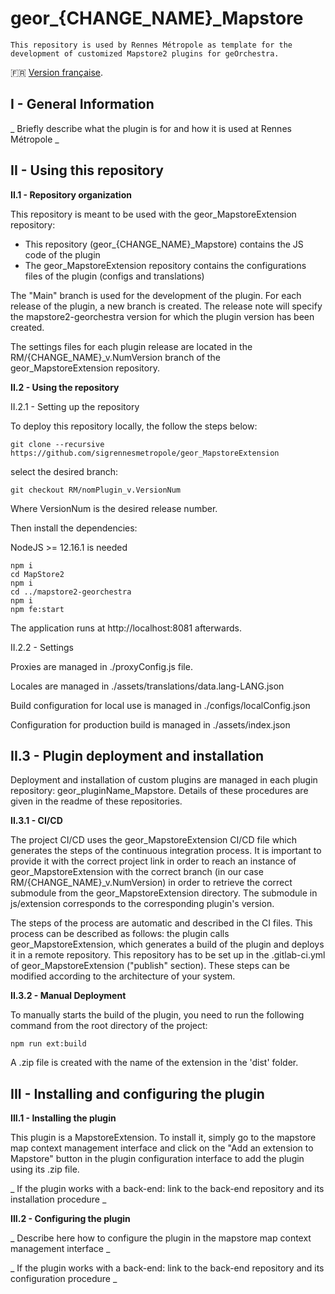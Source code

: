 # geor_{CHANGE_NAME}_Mapstore 

`This repository is used by Rennes Métropole as template for the development of customized Mapstore2 plugins for geOrchestra.`

:fr: [Version française](https://gitlab2.si.rennes.fr/sig/ed/mapstore/sampleplugin/-/blob/develop/docs/README_FR.MD).

## I - General Information

_ Briefly describe what the plugin is for and how it is used at Rennes Métropole _

## II - Using this repository

**II.1 - Repository organization**

This repository is meant to be used with the geor_MapstoreExtension repository:

-	This repository (geor_{CHANGE_NAME}_Mapstore) contains the JS code of the plugin
-	The geor_MapstoreExtension repository contains the configurations files of the plugin (configs and translations)

The "Main" branch is used for the development of the plugin. For each release of the plugin, a new branch is created. The release note will specify the mapstore2-georchestra version for which the plugin version has been created.

The settings files for each plugin release are located in the RM/{CHANGE_NAME}_v.NumVersion branch of the geor_MapstoreExtension repository.



**II.2 - Using the repository**

II.2.1 - Setting up the repository

To deploy this repository locally, the follow the steps below:

`git clone --recursive https://github.com/sigrennesmetropole/geor_MapstoreExtension`

select the desired branch:

`git checkout RM/nomPlugin_v.VersionNum`

Where VersionNum is the desired release number. 

Then install the dependencies:

NodeJS >= 12.16.1 is needed

```
npm i
cd MapStore2
npm i
cd ../mapstore2-georchestra
npm i
npm fe:start
```
The application runs at http://localhost:8081 afterwards.

II.2.2 - Settings

Proxies are managed in ./proxyConfig.js file.

Locales are managed in ./assets/translations/data.lang-LANG.json

Build configuration for local use is managed in ./configs/localConfig.json

Configuration for production build is managed in ./assets/index.json


## II.3 - Plugin deployment and installation

Deployment and installation of custom plugins are managed in each plugin repository: geor_pluginName_Mapstore. Details of these procedures are given in the readme of these repositories.

**II.3.1 - CI/CD**

The project CI/CD uses the geor_MapstoreExtension CI/CD file which generates the steps of the continuous integration process. It is important to provide it with the correct project link in order to reach an instance of geor_MapstoreExtension with the correct branch (in our case RM/{CHANGE_NAME}_v.NumVersion) in order to retrieve the correct submodule from the geor_MapstoreExtension directory. The submodule in js/extension corresponds to the corresponding plugin's version.

The steps of the process are automatic and described in the CI files. This process can be described as follows: the plugin calls geor_MapstoreExtension, which generates a build of the plugin and deploys it in a remote repository. This repository has to be set up in the .gitlab-ci.yml of geor_MapstoreExtension ("publish" section). These steps can be modified according to the architecture of your system.

**II.3.2 - Manual Deployment**

To manually starts the build of the plugin, you need to run the following command from the root directory of the project:

`npm run ext:build`

A .zip file is created with the name of the extension in the 'dist' folder.

## III - Installing and configuring the plugin

**III.1 - Installing the plugin**

This plugin is a MapstoreExtension. To install it, simply go to the mapstore map context management interface and click on the "Add an extension to Mapstore" button in the plugin configuration interface to add the plugin using its .zip file.

_ If the plugin works with a back-end: link to the back-end repository and its installation procedure _

**III.2 - Configuring the plugin**

_ Describe here how to configure the plugin in the mapstore map context management interface _

_ If the plugin works with a back-end: link to the back-end repository and its configuration procedure _

